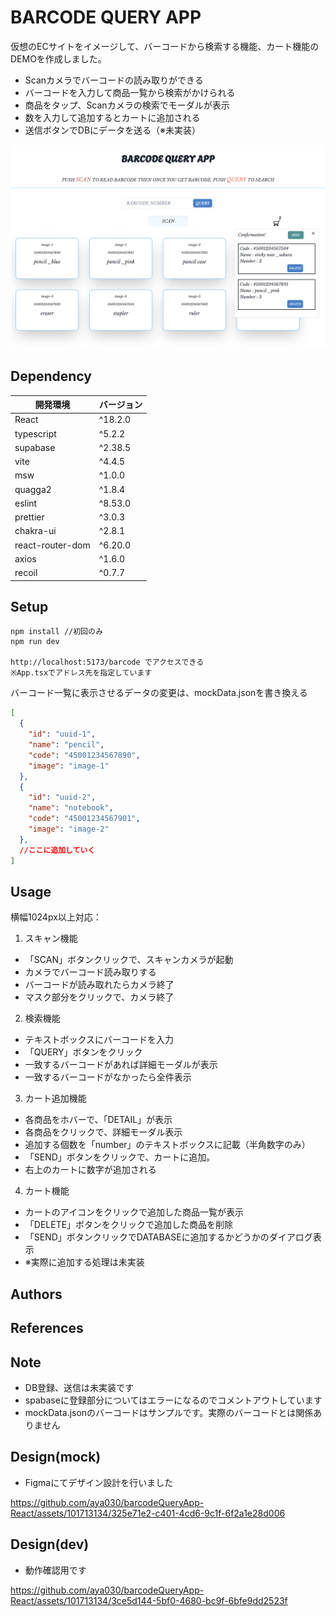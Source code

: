 # BARCODE QUERY APP

仮想のECサイトをイメージして、バーコードから検索する機能、カート機能のDEMOを作成しました。

- Scanカメラでバーコードの読み取りができる
- バーコードを入力して商品一覧から検索がかけられる
- 商品をタップ、Scanカメラの検索でモーダルが表示
- 数を入力して追加するとカートに追加される
- 送信ボタンでDBにデータを送る（※未実装）

![topPage](./topPage.png)

## Dependency

| 開発環境         | バージョン |
| ---------------- | ---------- |
| React            | ^18.2.0    |
| typescript       | ^5.2.2     |
| supabase         | ^2.38.5    |
| vite             | ^4.4.5     |
| msw              | ^1.0.0     |
| quagga2          | ^1.8.4     |
| eslint           | ^8.53.0    |
| prettier         | ^3.0.3     |
| chakra-ui        | ^2.8.1     |
| react-router-dom | ^6.20.0    |
| axios            | ^1.6.0     |
| recoil           | ^0.7.7     |

## Setup

```
npm install //初回のみ
npm run dev

http://localhost:5173/barcode でアクセスできる
※App.tsxでアドレス先を指定しています
```

バーコード一覧に表示させるデータの変更は、mockData.jsonを書き換える

```mock/data/mockData.json
[
  {
    "id": "uuid-1",
    "name": "pencil",
    "code": "45001234567890",
    "image": "image-1"
  },
  {
    "id": "uuid-2",
    "name": "notebook",
    "code": "45001234567901",
    "image": "image-2"
  },
  //ここに追加していく
]
```

## Usage

横幅1024px以上対応：

1. スキャン機能

- 「SCAN」ボタンクリックで、スキャンカメラが起動
- カメラでバーコード読み取りする
- バーコードが読み取れたらカメラ終了
- マスク部分をクリックで、カメラ終了

2. 検索機能

- テキストボックスにバーコードを入力
- 「QUERY」ボタンをクリック
- 一致するバーコードがあれば詳細モーダルが表示
- 一致するバーコードがなかったら全件表示

3. カート追加機能

- 各商品をホバーで、「DETAIL」が表示
- 各商品をクリックで、詳細モーダル表示
- 追加する個数を「number」のテキストボックスに記載（半角数字のみ）
- 「SEND」ボタンをクリックで、カートに追加。
- 右上のカートに数字が追加される

4. カート機能

- カートのアイコンをクリックで追加した商品一覧が表示
- 「DELETE」ボタンをクリックで追加した商品を削除
- 「SEND」ボタンクリックでDATABASEに追加するかどうかのダイアログ表示
- ※実際に追加する処理は未実装

## Authors

## References

## Note

- DB登録、送信は未実装です
- spabaseに登録部分についてはエラーになるのでコメントアウトしています
- mockData.jsonのバーコードはサンプルです。実際のバーコードとは関係ありません

## Design(mock)

- Figmaにてデザイン設計を行いました

https://github.com/aya030/barcodeQueryApp-React/assets/101713134/325e71e2-c401-4cd6-9c1f-6f2a1e28d006



## Design(dev)

- 動作確認用です

https://github.com/aya030/barcodeQueryApp-React/assets/101713134/3ce5d144-5bf0-4680-bc9f-6bfe9dd2523f


